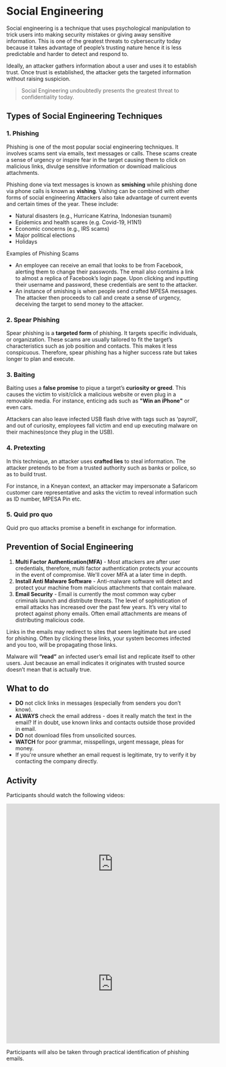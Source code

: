 # Social Engineering
Social engineering is a technique that uses psychological manipulation to trick users into making security mistakes or giving away sensitive information. This is one of the greatest threats to cybersecurity today because it takes advantage of people’s trusting nature hence it is less predictable and harder to detect and respond to. 

Ideally, an attacker gathers information about a user and uses it to establish trust. Once trust is established, the attacker gets the targeted information without raising suspicion. 

> Social Engineering undoubtedly presents the greatest threat to confidentiality today. 

## Types of Social Engineering Techniques
### 1. Phishing 
Phishing is one of the most popular social engineering techniques. It involves scams sent via emails, text messages or calls. These scams create a sense of urgency or inspire fear in the target causing them to click on malicious links, divulge sensitive information or download malicious attachments.<br/> 

Phishing done via text messages is known as __smishing__ while phishing done via phone calls is known as __vishing__. Vishing can be combined with other forms of social engineering
Attackers also take advantage of current events and certain times of the year. These include: 
* Natural disasters (e.g., Hurricane Katrina, Indonesian tsunami)
* Epidemics and health scares (e.g. Covid-19, H1N1)
*	Economic concerns (e.g., IRS scams)
*	Major political elections
*	Holidays

Examples of Phishing Scams
* An employee can receive an email that looks to be from Facebook, alerting them to change their passwords. The email also contains a link to almost a replica of Facebook’s login page. Upon clicking and inputting their username and password, these credentials are sent to the attacker. 
* An instance of smishing is when people send crafted MPESA messages. The attacker then proceeds to call and create a sense of urgency, deceiving the target to send money to the attacker. 

### 2. Spear Phishing
Spear phishing is a __targeted form__ of phishing. It targets specific individuals, or organization. These scams are usually tailored to fit the target’s characteristics such as job position and contacts. This makes it less conspicuous. Therefore, spear phishing has a higher success rate but takes longer to plan and execute. 

### 3. Baiting
Baiting uses a __false promise__ to pique a target’s __curiosity or greed__. This causes the victim to visit/click a malicious website or even plug in a removable media. For instance, enticing ads such as __"Win an iPhone"__ or even cars.

Attackers can also leave infected USB flash drive  with tags such as ‘payroll’, and out of curiosity, employees fall victim and end up executing malware on their machines(once they plug in the USB).

### 4. Pretexting
In this technique, an attacker uses __crafted lies__ to steal information. The attacker pretends to be from a trusted authority such as banks or police, so as to build trust.

For instance, in a Kneyan context,  an attacker may impersonate a Safaricom customer care representative and asks the victim to reveal information such as ID number, MPESA Pin etc.

### 5. Quid pro quo 
Quid pro quo attacks promise a benefit in exchange for information. 

## Prevention of Social Engineering

1. __Multi Factor Authentication(MFA)__ - Most attackers are after user credentials, therefore, multi factor authentication protects your accounts in the event of compromise. We'll cover MFA at a later time in depth. 
2. __Install Anti Malware Software__ - Anti-malware software will detect and protect your machine from malicious attachments that contain malware.
3. __Email Security__ - Email is currently the most common way cyber criminals launch and distribute threats. The level of sophistication of email attacks has increased over the past few years. It’s very vital to protect against phony emails. 
Often email attachments are means of distributing malicious code. 

Links in the emails may redirect to sites that seem legitimate but are used for phishing. Often by clicking these links, your system becomes infected and you too, will be propagating those links.

Malware will __“read”__ an infected user’s email list and replicate itself to other users. Just because an email indicates it originates with trusted source doesn’t mean that is actually true.

## What to do 
* __DO__ not click links in messages (especially from senders you don’t know).
* __ALWAYS__ check the email address - does it really match the text in the email? If in doubt, use known links and contacts outside those provided in email. 
* __DO__ not download files from unsolicited sources.
* __WATCH__ for poor grammar, misspellings, urgent message, pleas for money. 
* If you're unsure whether an email request is legitimate, try to verify it by contacting the company directly.

## Activity 
Participants should watch the following videos:

<iframe width="560" height="315" src="https://www.youtube.com/embed/lc7scxvKQOo" frameborder="0" allow="accelerometer; autoplay; encrypted-media; gyroscope; picture-in-picture" allowfullscreen></iframe>  

<br/>

<iframe width="560" height="315" src="https://www.youtube.com/embed/PWVN3Rq4gzw" frameborder="0" allow="accelerometer; autoplay; encrypted-media; gyroscope; picture-in-picture" allowfullscreen></iframe>


Participants will also be taken through practical identification of phishing emails. 






